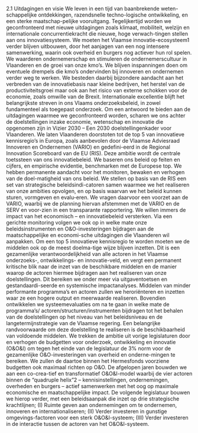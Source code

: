 2.1 Uitdagingen en visie We leven in een tijd van baanbrekende weten-schappelijke ontdekkingen, razendsnelle techno-logische ontwikkeling, en een sterke maatschap-pelijke vooruitgang. Tegelijkertijd worden we geconfronteerd met nieuwe uitdagingen zoals klimaat, mobiliteit, welzijn en internationale concurrentiekracht die nieuwe, hoge verwach-tingen stellen aan ons innovatiesysteem. We moeten het Vlaamse innovatie-ecosysteem1 verder blijven uitbouwen, door het aanjagen van een nog intensere samenwerking, waarin ook overheid en burgers nog actiever hun rol spelen. We waarderen ondernemerschap en stimuleren de ondernemerscultuur in Vlaanderen en de groei van onze kmo’s. We blijven inspanningen doen om eventuele drempels die kmo’s ondervinden bij innoveren en ondernemen verder weg te werken. We besteden daarbij bijzondere aandacht aan het verbreden van de innovatiebasis naar kleine bedrijven, het herstel van de productiviteitsgroei maar ook aan het risico van externe schokken voor de economie, zoals omwille van de Brexit. Internationale excellentie blijft het belangrijkste streven in ons Vlaams onderzoeksbeleid, in zowel fundamenteel als toegepast onderzoek. Om een antwoord te bieden aan de uitdagingen waarmee we geconfronteerd worden, scharen we ons achter de doelstellingen inzake economie, wetenschap en innovatie die opgenomen zijn in Vizier 2030 – Een 2030 doelstellingenkader voor Vlaanderen. We laten Vlaanderen doorstoten tot de top 5 van innovatieve kennisregio’s in Europa, zoals aanbevolen door de Vlaamse Adviesraad Innoveren en Ondernemen (VARIO) en gedefini-eerd in de Regional Innovation Scoreboard van de EU (RIS). Deze ambitie wordt de centrale toetssteen van ons innovatiebeleid. We baseren ons beleid op feiten en cijfers, en empirische evidentie, benchmarken met de Europese top. We hebben permanente aandacht voor het monitoren, bewaken en verhogen van de doel-matigheid van ons beleid. We stellen op basis van de RIS een set van strategische beleidsindi-catoren samen waarmee we het realiseren van onze ambities opvolgen, en op basis waarvan we het beleid kunnen sturen, vormgeven en evalu-eren. We vragen daarvoor een voorzet aan de VARIO, waarbij we de planning hiervan afstemmen met de VARIO en de SERV en voor-zien in een transparante rapportering. We willen immers de impact van het economisch – en innovatiebeleid versterken. Via een gerichte monitoring volgen we ook op in welke mate onze beleidsinstrumenten en O&O-investeringen bijdragen aan de maatschappelijke en economi-sche uitdagingen die Vlaanderen wil aanpakken. Om een top 5 innovatieve kennisregio te worden moeten we de middelen ook op de meest doelma-tige wijze blijven inzetten. Dit is een gezamenlijke verantwoordelijkheid van alle actoren in het Vlaamse onderzoeks-, ontwikkelings- en innovatie-veld, en vergt een permanent kritische blik naar de inzet van de beschikbare middelen en de manier waarop de actoren hiermee bijdragen aan het realiseren van onze doelstellingen. Dit bereiken we onder meer via uitgaventoetsen en gestandaardi-seerde en systemische impactanalyses. Middelen van minder performante programma’s en actoren zullen we heroriënteren en inzetten waar ze een hogere output en meerwaarde realiseren. Bovendien ontwikkelen we systeemevaluaties om na te gaan in welke mate de programma’s/ actoren/structuren/instrumenten bijdragen tot het behalen van de doelstellingen op het niveau van het beleidsniveau en de langetermijnstrategie van de Vlaamse regering. Een belangrijke randvoorwaarde om deze doelstelling te realiseren is de beschikbaarheid van voldoende middelen. We trekken de ambitie uit vorige legislaturen door en verhogen de budgetten voor onderzoek, ontwikkeling en innovatie (O&O&I) om tegen het einde van de legislatuur de 3% norm voor de gezamenlijke O&O-investeringen van overheid en onderne-mingen te bereiken. We zullen de daartoe binnen het Hermesfonds voorziene budgetten ook maximaal richten op O&O. De afgelopen jaren bouwden we aan een co-crea-tief en transformatief O&O&I-model waarbij de vier actoren binnen de “quadruple helix”2 – kennisinstellingen, ondernemingen, overheden en burgers – actief samenwerken met het oog op maximale economische en maatschappelijke impact. De volgende legislatuur bouwen we hierop verder, met een beleidsaanpak die inzet op drie strategische krachtlijnen; (I) Ruimte geven aan ondernemingen om te ondernemen, innoveren en internationaliseren; (II) Verder investeren in gunstige omgevings-factoren voor een sterk O&O&I-systeem; (III) Verder investeren in de interactie tussen de actoren van het O&O&I-systeem. 